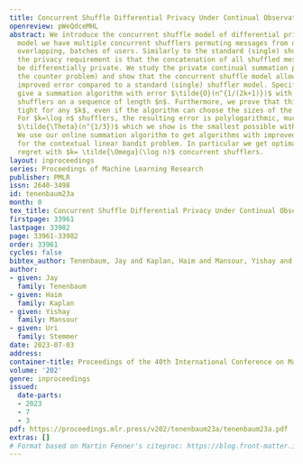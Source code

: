 ```yaml
---
title: Concurrent Shuffle Differential Privacy Under Continual Observation
openreview: pWeQdceMHL
abstract: We introduce the concurrent shuffle model of differential privacy. In this
  model we have multiple concurrent shufflers permuting messages from different, possibly
  overlapping, batches of users. Similarly to the standard (single) shuffler model,
  the privacy requirement is that the concatenation of all shuffled messages should
  be differentially private. We study the private continual summation problem (a.k.a.
  the counter problem) and show that the concurrent shuffle model allows for significantly
  improved error compared to a standard (single) shuffler model. Specifically, we
  give a summation algorithm with error $\tilde{O}(n^{1/(2k+1)})$ with $k$ concurrent
  shufflers on a sequence of length $n$. Furthermore, we prove that this bound is
  tight for any $k$, even if the algorithm can choose the sizes of the batches adaptively.
  For $k=\log n$ shufflers, the resulting error is polylogarithmic, much better than
  $\tilde{\Theta}(n^{1/3})$ which we show is the smallest possible with a single shuffler.
  We use our online summation algorithm to get algorithms with improved regret bounds
  for the contextual linear bandit problem. In particular we get optimal $\tilde{O}(\sqrt{n})$
  regret with $k= \tilde{\Omega}(\log n)$ concurrent shufflers.
layout: inproceedings
series: Proceedings of Machine Learning Research
publisher: PMLR
issn: 2640-3498
id: tenenbaum23a
month: 0
tex_title: Concurrent Shuffle Differential Privacy Under Continual Observation
firstpage: 33961
lastpage: 33982
page: 33961-33982
order: 33961
cycles: false
bibtex_author: Tenenbaum, Jay and Kaplan, Haim and Mansour, Yishay and Stemmer, Uri
author:
- given: Jay
  family: Tenenbaum
- given: Haim
  family: Kaplan
- given: Yishay
  family: Mansour
- given: Uri
  family: Stemmer
date: 2023-07-03
address: 
container-title: Proceedings of the 40th International Conference on Machine Learning
volume: '202'
genre: inproceedings
issued:
  date-parts:
  - 2023
  - 7
  - 3
pdf: https://proceedings.mlr.press/v202/tenenbaum23a/tenenbaum23a.pdf
extras: []
# Format based on Martin Fenner's citeproc: https://blog.front-matter.io/posts/citeproc-yaml-for-bibliographies/
---
```

